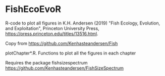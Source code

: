 # FishEcoEvoR
R-code to plot all figures in K.H. Andersen (2019) "Fish Ecology, Evolution, and Exploitation", Princeton University Press, https://press.princeton.edu/titles/13516.html.

Copy from https://github.com/Kenhasteandersen/Fish

plotChapter*.R.           Functions to plot all the figures in each chapter

Requires the package fishsizespectrum https://github.com/Kenhasteandersen/FishSizeSpectrum
 
